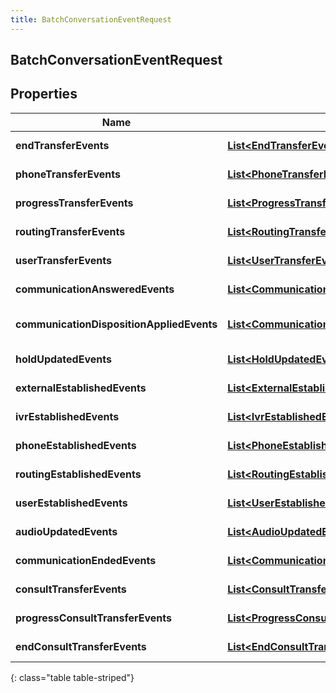 ```yaml
---
title: BatchConversationEventRequest
---
```

## BatchConversationEventRequest


## Properties

| Name | Type | Description | Notes |
| ------------ | ------------- | ------------- | ------------- |
| **endTransferEvents** | <!----><!---->[**List&lt;EndTransferEvent&gt;**](EndTransferEvent.html)<!----> | Voice - EndTransfer events for this batch |  [optional] |
| **phoneTransferEvents** | <!----><!---->[**List&lt;PhoneTransferEvent&gt;**](PhoneTransferEvent.html)<!----> | Voice - PhoneTransfer events for this batch |  [optional] |
| **progressTransferEvents** | <!----><!---->[**List&lt;ProgressTransferEvent&gt;**](ProgressTransferEvent.html)<!----> | Voice - ProgressTransfer events for this batch |  [optional] |
| **routingTransferEvents** | <!----><!---->[**List&lt;RoutingTransferEvent&gt;**](RoutingTransferEvent.html)<!----> | Voice - RoutingTransfer events for this batch |  [optional] |
| **userTransferEvents** | <!----><!---->[**List&lt;UserTransferEvent&gt;**](UserTransferEvent.html)<!----> | Voice - UserTransfer events for this batch |  [optional] |
| **communicationAnsweredEvents** | <!----><!---->[**List&lt;CommunicationAnsweredEvent&gt;**](CommunicationAnsweredEvent.html)<!----> | Voice - CommunicationAnswered events for this batch |  [optional] |
| **communicationDispositionAppliedEvents** | <!----><!---->[**List&lt;CommunicationDispositionAppliedEvent&gt;**](CommunicationDispositionAppliedEvent.html)<!----> | Voice - CommunicationDispositionApplied events for this batch |  [optional] |
| **holdUpdatedEvents** | <!----><!---->[**List&lt;HoldUpdatedEvent&gt;**](HoldUpdatedEvent.html)<!----> | Voice - HoldUpdated events for this batch |  [optional] |
| **externalEstablishedEvents** | <!----><!---->[**List&lt;ExternalEstablishedEvent&gt;**](ExternalEstablishedEvent.html)<!----> | Voice - ExternalEstablished events for this batch |  [optional] |
| **ivrEstablishedEvents** | <!----><!---->[**List&lt;IvrEstablishedEvent&gt;**](IvrEstablishedEvent.html)<!----> | Voice - IvrEstablished events for this batch |  [optional] |
| **phoneEstablishedEvents** | <!----><!---->[**List&lt;PhoneEstablishedEvent&gt;**](PhoneEstablishedEvent.html)<!----> | Voice - PhoneEstablished events for this batch |  [optional] |
| **routingEstablishedEvents** | <!----><!---->[**List&lt;RoutingEstablishedEvent&gt;**](RoutingEstablishedEvent.html)<!----> | Voice - RoutingEstablished events for this batch |  [optional] |
| **userEstablishedEvents** | <!----><!---->[**List&lt;UserEstablishedEvent&gt;**](UserEstablishedEvent.html)<!----> | Voice - UserEstablished events for this batch |  [optional] |
| **audioUpdatedEvents** | <!----><!---->[**List&lt;AudioUpdatedEvent&gt;**](AudioUpdatedEvent.html)<!----> | Voice - AudioUpdated events for this batch |  [optional] |
| **communicationEndedEvents** | <!----><!---->[**List&lt;CommunicationEndedEvent&gt;**](CommunicationEndedEvent.html)<!----> | Voice - CommunicationEnded events for this batch |  [optional] |
| **consultTransferEvents** | <!----><!---->[**List&lt;ConsultTransferEvent&gt;**](ConsultTransferEvent.html)<!----> | Voice - ConsultTransfer events for this batch |  [optional] |
| **progressConsultTransferEvents** | <!----><!---->[**List&lt;ProgressConsultTransferEvent&gt;**](ProgressConsultTransferEvent.html)<!----> | Voice - ProgressConsultTransfer events for this batch |  [optional] |
| **endConsultTransferEvents** | <!----><!---->[**List&lt;EndConsultTransferEvent&gt;**](EndConsultTransferEvent.html)<!----> | Voice - EndConsultTransfer events for this batch |  [optional] |
{: class="table table-striped"}



